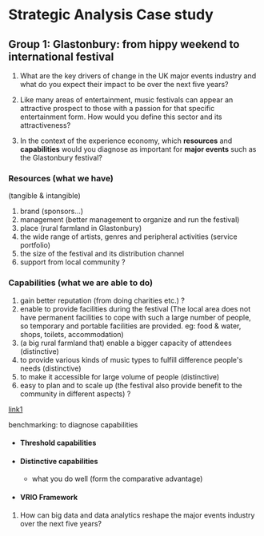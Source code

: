 # Strategic Analysis Case study

## Group 1: Glastonbury: from hippy weekend to international festival

1. What are the key drivers of change in the UK major events industry and what do you expect their impact to be over the next five years?

2. Like many areas of entertainment, music festivals can appear an attractive prospect to those with a passion for that specific entertainment form. How would you define this sector and its attractiveness?

3. In the context of the experience economy, which **resources** and **capabilities** would you diagnose as important for **major events** such as the Glastonbury festival?

### Resources (what we have)

(tangible & intangible)

1. brand (sponsors...)
2. management (better management to organize and run the festival)
3. place (rural farmland in Glastonbury)
4. the wide range of artists, genres and peripheral activities (service portfolio)
5. the size of the festival and its distribution channel
6. support from local community <red> ? </red>

### Capabilities (what we are able to do)

1. gain better reputation (from doing charities etc.) <red> ? </red>
2. enable to provide facilities during the festival (The local area does not have permanent facilities to cope with such a large number of people, so temporary and portable facilities are provided. eg: food & water, shops, toilets, accommodation)
3. (a big rural farmland that) enable a bigger capacity of attendees (distinctive)
4. to provide various kinds of music types to fulfill difference people's needs (distinctive)
5. to make it accessible for large volume of people (distinctive)
6. easy to plan and to scale up (the festival also provide benefit to the community in different aspects) <red> ? </red>

[link1](https://geographycasestudysite.wordpress.com/case-study-glastonbury-festival/)

benchmarking: to diagnose capabilities

- #### Threshold capabilities

- #### Distinctive capabilities

  - what you do well (form the comparative advantage)

- #### VRIO Framework

1. How can big data and data analytics reshape the major events industry over the next five years?

